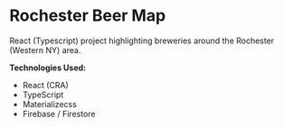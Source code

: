 # Rochester Beer Map

React (Typescript) project highlighting breweries around the Rochester (Western NY) area.

**Technologies Used:**
- React (CRA)
- TypeScript
- Materializecss
- Firebase / Firestore
